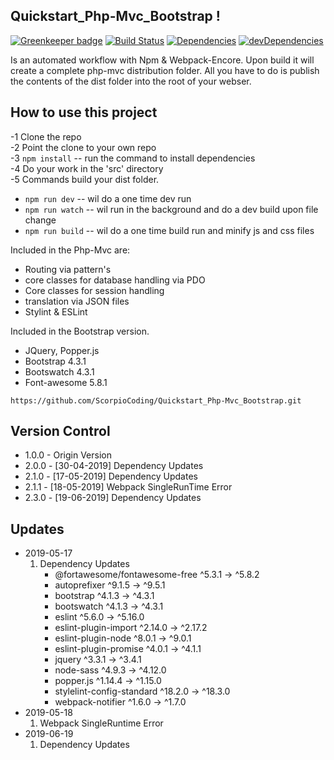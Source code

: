 ## Quickstart_Php-Mvc_Bootstrap !

[![Greenkeeper badge][greenkeeper-image]][greenkeeper-url] [![Build Status][travis-image]][travis-url] [![Dependencies][dep-image]][dep-url] [![devDependencies][devdep-image]][devdep-url]

Is an automated workflow with Npm & Webpack-Encore. Upon build it will create a complete php-mvc distribution folder. All you have to do is publish the contents of the dist folder into the root of your webser.

## How to use this project

-1 Clone the repo  
-2 Point the clone to your own repo  
-3 `npm install` -- run the command to install dependencies  
-4 Do your work in the 'src' directory  
-5 Commands build your dist folder.

- `npm run dev` -- wil do a one time dev run
- `npm run watch` -- wil run in the background and do a dev build upon file change
- `npm run build` -- wil do a one time build run and minify js and css files

Included in the Php-Mvc are:

- Routing via pattern's
- core classes for database handling via PDO
- Core classes for session handling
- translation via JSON files
- Stylint & ESLint

Included in the Bootstrap version.

- JQuery, Popper.js
- Bootstrap 4.3.1
- Bootswatch 4.3.1
- Font-awesome 5.8.1

`https://github.com/ScorpioCoding/Quickstart_Php-Mvc_Bootstrap.git`

[greenkeeper-url]: https://greenkeeper.io/
[greenkeeper-image]: https://badges.greenkeeper.io/scQuickstart/Quickstart_Php-Mvc_Bootstrap.svg?style=flat-square
[travis-url]: https://travis-ci.org/scQuickstart/Quickstart_Php-Mvc_Bootstrap
[travis-image]: https://travis-ci.org/scQuickstart/Quickstart_Php-Mvc_Bootstrap.svg?branch=master
[dep-url]: https://david-dm.org/scQuickstart/Quickstart_Php-Mvc_Bootstrap
[dep-image]: https://david-dm.org/scQuickstart/Quickstart_Php-Mvc_Bootstrap/status.svg?style=flat
[devdep-url]: https://david-dm.org/scQuickstart/Quickstart_Php-Mvc_Bootstrap?type=dev
[devdep-image]: https://david-dm.org/scQuickstart/Quickstart_Php-Mvc_Bootstrap/dev-status.svg?style=flat

## Version Control

- 1.0.0 - Origin Version
- 2.0.0 - [30-04-2019] Dependency Updates
- 2.1.0 - [17-05-2019] Dependency Updates
- 2.1.1 - [18-05-2019] Webpack SingleRunTime Error
- 2.3.0 - [19-06-2019] Dependency Updates

## Updates

- 2019-05-17
  1. Dependency Updates
     - @fortawesome/fontawesome-free ^5.3.1 → ^5.8.2
     - autoprefixer ^9.1.5 → ^9.5.1
     - bootstrap ^4.1.3 → ^4.3.1
     - bootswatch ^4.1.3 → ^4.3.1
     - eslint ^5.6.0 → ^5.16.0
     - eslint-plugin-import ^2.14.0 → ^2.17.2
     - eslint-plugin-node ^8.0.1 → ^9.0.1
     - eslint-plugin-promise ^4.0.1 → ^4.1.1
     - jquery ^3.3.1 → ^3.4.1
     - node-sass ^4.9.3 → ^4.12.0
     - popper.js ^1.14.4 → ^1.15.0
     - stylelint-config-standard ^18.2.0 → ^18.3.0
     - webpack-notifier ^1.6.0 → ^1.7.0
- 2019-05-18
  1.  Webpack SingleRuntime Error
- 2019-06-19
  1. Dependency Updates
